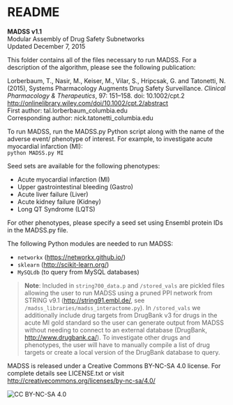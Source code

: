 # README

**MADSS v1.1**  
Modular Assembly of Drug Safety Subnetworks  
Updated December 7, 2015

This folder contains all of the files necessary to run MADSS. For a description of the algorithm, please see the following publication:

Lorberbaum, T., Nasir, M., Keiser, M., Vilar, S., Hripcsak, G. and Tatonetti, N. (2015), Systems Pharmacology Augments Drug Safety Surveillance. *Clinical Pharmacology & Therapeutics*, 97: 151–158. doi: 10.1002/cpt.2
http://onlinelibrary.wiley.com/doi/10.1002/cpt.2/abstract  
First author: tal.lorberbaum_columbia.edu  
Corresponding author: nick.tatonetti_columbia.edu

To run MADSS, run the MADSS.py Python script along with the name of the adverse event/ phenotype of interest. For example, to investigate acute myocardial infarction (MI):  
`python MADSS.py MI`

Seed sets are available for the following phenotypes:
- Acute myocardial infarction (MI)
- Upper gastrointestinal bleeding (Gastro)
- Acute liver failure (Liver)
- Acute kidney failure (Kidney)
- Long QT Syndrome (LQTS)

For other phenotypes, please specify a seed set using Ensembl protein IDs in the MADSS.py file.

The following Python modules are needed to run MADSS:
- `networkx` (https://networkx.github.io/)
- `sklearn` (http://scikit-learn.org/)
- `MySQLdb` (to query from MySQL databases)


> **Note**: Included in `string700_data.p` and `/stored_vals` are pickled files allowing the user to run MADSS using a pruned PPI network from STRING v9.1 (http://string91.embl.de/, see `/madss_libraries/madss_interactome.py`). In `/stored_vals` we additionally include drug targets from DrugBank v3 for drugs in the acute MI gold standard so the user can generate output from MADSS without needing to connect to an external database (DrugBank, http://www.drugbank.ca/). To investigate other drugs and phenotypes, the user will have to manually compile a list of drug targets or create a local version of the DrugBank database to query.

MADSS is released under a Creative Commons BY-NC-SA 4.0 license. For complete details see LICENSE.txt or visit http://creativecommons.org/licenses/by-nc-sa/4.0/

![CC BY-NC-SA 4.0](https://upload.wikimedia.org/wikipedia/commons/thumb/1/12/Cc-by-nc-sa_icon.svg/100px-Cc-by-nc-sa_icon.svg.png)
